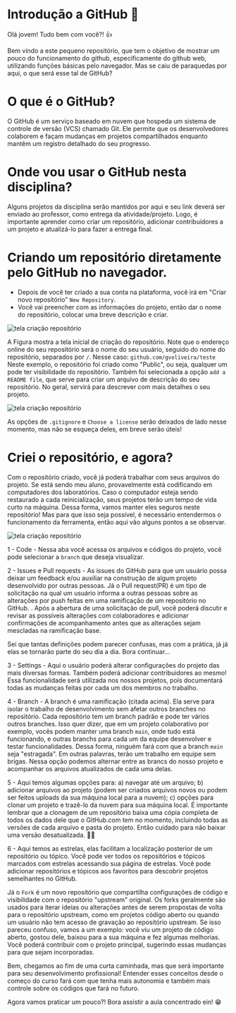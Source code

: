 # Introdução a GitHub :robot:

Olá jovem! Tudo bem com você?!
:thumbsup:

Bem vindo a este pequeno repositório, que tem o objetivo de mostrar um pouco do funcionamento do github, especificamente do github web, utilizando funções básicas pelo navegador. Mas se caiu de paraquedas por aqui, o que será esse tal de GitHub? 

# O que é o GitHub?
O GitHub é um serviço baseado em nuvem que hospeda um sistema de controle de versão (VCS) chamado Git. Ele permite que os desenvolvedores colaborem e façam mudanças em projetos compartilhados enquanto mantêm um registro detalhado do seu progresso.

# Onde vou usar o GitHub nesta disciplina?
Alguns projetos da disciplina serão mantidos por aqui e seu link deverá ser enviado ao professor, como entrega da atividade/projeto. Logo, é importante aprender como criar um repositório, adicionar contribuidores a um projeto e atualizá-lo para fazer a entrega final.

# Criando um repositório diretamente pelo GitHub no navegador.
- Depois de você ter criado a sua conta na plataforma, você irá em "Criar novo repositório" `New Repository`.
- Você vai preencher com as informações do projeto, então dar o nome do repositório, colocar uma breve descrição e criar.

<img src="newrepo.png" alt="tela criação repositório">

A Figura mostra a tela inicial de criação do repositório. Note que o endereço online do seu repositório será o nome do seu usuário, seguido do nome do repositório, separados por `/`. Nesse caso: `github.com/gvoliveira/teste` 
Neste exemplo, o repositório foi criado como "Public", ou seja, qualquer um pode ter visibilidade do repositório. Também foi selecionada a opção `add a README file`, que serve para criar um arquivo de descrição do seu repositório. No geral, servirá para descrever com mais detalhes o seu projeto.

<img src="git1.png" alt="tela criação repositório">


As opções de `.gitignore` e `Choose a license` serão deixados de lado nesse momento, mas não se esqueça deles, em breve serão úteis!

# Criei o repositório, e agora?
Com o repositório criado, você já poderá trabalhar com seus arquivos do projeto. Se está sendo meu aluno, provavelmente está codificando em computadores dos laboratórios. Caso o computador esteja sendo restaurado a cada reinicialização, seus projetos terão um tempo de vida curto na máquina. Dessa forma, vamos manter eles seguros neste repositório! Mas para que isso seja possível, é necessário entendermos o funcionamento da ferramenta, então aqui vão alguns pontos a se observar.

<img src="git2_destaques.png" alt="tela criação repositório">

1 - Code - Nessa aba você acessa os arquivos e códigos do projeto, você pode selecionar a `branch` que deseja visualizar.

2 - Issues e Pull requests -  As issues do GitHub para que um usuário possa deixar um feedback e/ou auxiliar na construção de algum projeto desenvolvido por outras pessoas. Já o Pull request(PR) é um tipo de solicitação na qual um usuário informa a outras pessoas sobre as alterações por push feitas em uma ramificação de um repositório no GitHub. . Após a abertura de uma solicitação de pull, você poderá discutir e revisar as possíveis alterações com colaboradores e adicionar confirmações de acompanhamento antes que as alterações sejam mescladas na ramificação base.

Sei que tantas definições podem parecer confusas, mas com a prática, já já elas se tornarão parte do seu dia a dia. Bora continuar...

3 - Settings - Aqui o usuário poderá alterar configurações do projeto das mais diversas formas. Também poderá adicionar contribuidores ao mesmo! Essa funcionalidade será utilizada nos nossos projetos, pois documentará todas as mudanças feitas por cada um dos membros no trabalho.

4 - Branch - A branch é uma ramificação (citada acima). Ela serve para isolar o trabalho de desenvolvimento sem afetar outros branches no repositório. Cada repositório tem um branch padrão e pode ter vários outros branches. Isso quer dizer, que em um projeto colaborativo por exemplo, vocês podem manter uma branch `main`, onde tudo está funcionando, e outras branchs para cada um da equipe desenvolver e testar funcionalidades. Dessa forma, ninguém fará com que a branch `main` seja "estragada". Em outras palavras, terão um trabalho em equipe sem brigas. Nessa opção podemos alternar entre as brancs do nosso projeto e acompanhar os arquivos atualizados de cada uma delas.

5 - Aqui temos algumas opções para: a) navegar até um arquivo; b) adicionar arquivos ao projeto (podem ser criados arquivos novos ou podem ser feitos uploads da sua máquina local para a nuvem); c) opções para clonar um projeto e trazê-lo da nuvem para sua máquina local. É importante lembrar que a clonagem de um repositório baixa uma cópia completa de todos os dados dele que o GitHub.com tem no momento, incluindo todas as versões de cada arquivo e pasta do projeto. Então cuidado para não baixar uma versão desatualizada. :man_shrugging:

6 - Aqui temos as estrelas, elas facilitam a localização posterior de um repositório ou tópico. Você pode ver todos os repositórios e tópicos marcados com estrelas acessando sua página de estrelas. Você pode adicionar repositórios e tópicos aos favoritos para descobrir projetos semelhantes no GitHub.

Já o `Fork` é um novo repositório que compartilha configurações de código e visibilidade com o repositório "upstream" original. Os forks geralmente são usados para iterar ideias ou alterações antes de serem propostas de volta para o repositório upstream, como em projetos código aberto ou quando um usuário não tem acesso de gravação ao repositório upstream. Se isso pareceu confuso, vamos a um exemplo: você viu um projeto de código aberto, gostou dele, baixou para a sua máquina e fez algumas melhorias. Você poderá contribuir com o projeto principal, sugerindo essas mudanças para que sejam incorporadas.

Bem, chegamos ao fim de uma curta caminhada, mas que será importante para seu desenvolvimento profissional! Entender esses conceitos desde o começo do curso fará com que tenha mais autonomia e também mais controle sobre os códigos que fará no futuro. 

Agora vamos praticar um pouco?! Bora assistir a aula concentrado ein! :grin:




